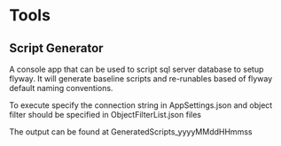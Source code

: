 # Tools
## Script Generator
A console app that can be used to script sql server database to setup flyway. It will generate baseline scripts and re-runables based of flyway default naming conventions.

To execute specify the connection string in AppSettings.json and object filter should be specified in ObjectFilterList.json files

The output can be found at GeneratedScripts_yyyyMMddHHmmss

